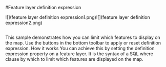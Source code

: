 #Feature layer definition expression

![](feature layer definition expression1.png)![](feature layer definition expression2.png)

##

This sample demonstrates how you can limit which features to display on the map. Use the buttons in the bottom toolbar to apply or reset definition expression.
How it works
You can achieve this by setting the definition expression property on a feature layer. It is the syntax of a SQL where clause by which to limit which features are displayed on the map.
